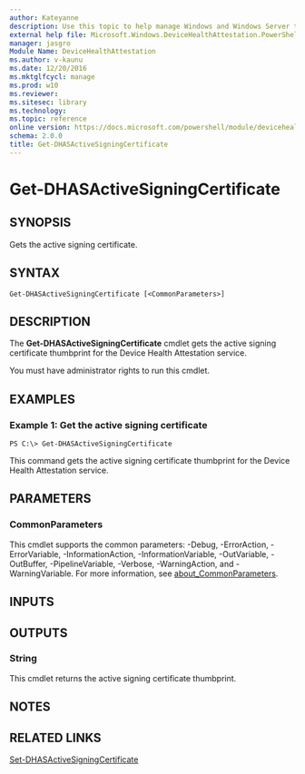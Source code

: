 ```yaml
---
author: Kateyanne
description: Use this topic to help manage Windows and Windows Server technologies with Windows PowerShell.
external help file: Microsoft.Windows.DeviceHealthAttestation.PowerShell.dll-Help.xml
manager: jasgro
Module Name: DeviceHealthAttestation
ms.author: v-kaunu
ms.date: 12/20/2016
ms.mktglfcycl: manage
ms.prod: w10
ms.reviewer: 
ms.sitesec: library
ms.technology: 
ms.topic: reference
online version: https://docs.microsoft.com/powershell/module/devicehealthattestation/get-dhasactivesigningcertificate?view=windowsserver2019-ps&wt.mc_id=ps-gethelp
schema: 2.0.0
title: Get-DHASActiveSigningCertificate
---
```


# Get-DHASActiveSigningCertificate

## SYNOPSIS
Gets the active signing certificate.

## SYNTAX

```
Get-DHASActiveSigningCertificate [<CommonParameters>]
```

## DESCRIPTION
The **Get-DHASActiveSigningCertificate** cmdlet gets the active signing certificate thumbprint for the Device Health Attestation service.

You must have administrator rights to run this cmdlet.

## EXAMPLES

### Example 1: Get the active signing certificate
```
PS C:\> Get-DHASActiveSigningCertificate
```

This command gets the active signing certificate thumbprint for the Device Health Attestation service.

## PARAMETERS

### CommonParameters
This cmdlet supports the common parameters: -Debug, -ErrorAction, -ErrorVariable, -InformationAction, -InformationVariable, -OutVariable, -OutBuffer, -PipelineVariable, -Verbose, -WarningAction, and -WarningVariable. For more information, see [about_CommonParameters](https://go.microsoft.com/fwlink/?LinkID=113216).

## INPUTS

## OUTPUTS

### String
This cmdlet returns the active signing certificate thumbprint.

## NOTES

## RELATED LINKS

[Set-DHASActiveSigningCertificate](./Set-DHASActiveSigningCertificate.md)

